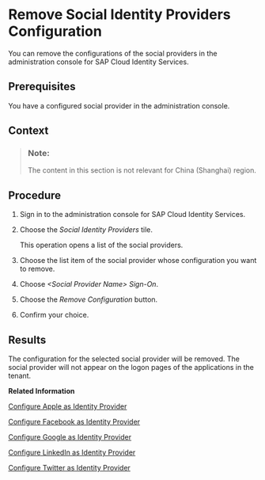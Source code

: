 <!-- loio265e41ee33a24b51bb1a2e51cf97afbd -->

# Remove Social Identity Providers Configuration

You can remove the configurations of the social providers in the administration console for SAP Cloud Identity Services.



## Prerequisites

You have a configured social provider in the administration console.



<a name="loio265e41ee33a24b51bb1a2e51cf97afbd__context_hyl_jsg_vgb"/>

## Context

> ### Note:  
> The content in this section is not relevant for China \(Shanghai\) region.



## Procedure

1.  Sign in to the administration console for SAP Cloud Identity Services.

2.  Choose the *Social Identity Providers* tile.

    This operation opens a list of the social providers.

3.  Choose the list item of the social provider whose configuration you want to remove.

4.  Choоse *<Social Provider Name\> Sign-On*.

5.  Choоse the *Remove Configuration* button.

6.  Confirm your choice.




## Results

The configuration for the selected social provider will be removed. The social provider will not appear on the logоn pages of the applications in the tenant.

**Related Information**  


[Configure Apple as Identity Provider](configure-apple-as-identity-provider-fe6f7f0.md "Users can log on to applications with their Apple ID credentials by linking their accounts in Identity Authentication to their Apple account.")

[Configure Facebook as Identity Provider](configure-facebook-as-identity-provider-cc16b33.md "By configuring Facebook as a social identity provider, users can log on to applications with their social media credentials by liking their accounts in Identity Authentication to the social media account.")

[Configure Google as Identity Provider](configure-google-as-identity-provider-caf215f.md "By configuring Google as a social identity provider, users can log on to applications with their Google credentials by liking their accounts in Identity Authentication to the Google account.")

[Configure LinkedIn as Identity Provider](configure-linkedin-as-identity-provider-9077d6c.md "By configuring LinkedIn as social identity provider, users can log on to applications with their LinkedIn credentials by liking their accounts in Identity Authentication to the LinkedIn account.")

[Configure Twitter as Identity Provider](configure-twitter-as-identity-provider-f5bc52d.md "By configuring Twitter as social provider, users can log on to applications with their Twitter credentials by liking their accounts in Identity Authentication to the Twitter account.")

